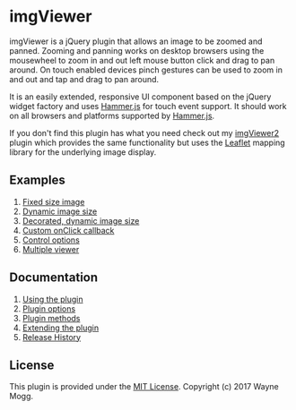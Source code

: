 imgViewer
=========

imgViewer is a jQuery plugin that allows an image to be zoomed and panned. Zooming and panning works on desktop browsers using the mousewheel to zoom in and out left mouse button click and drag to  pan around. On touch enabled devices pinch gestures can be used to zoom in and out and tap and drag to pan around. 

It is an easily extended, responsive UI component based on the jQuery widget factory and uses [Hammer.js](http://hammerjs.github.io/) for touch event support. It should work on all browsers and platforms supported by [Hammer.js](http://hammerjs.github.io/).

If you don't find this plugin has what you need check out my [imgViewer2](https://github.com/waynegm/imgViewer2) plugin which provides the same functionality but uses the [Leaflet](http://leafletjs.com/index.html) mapping library for the underlying image display.

## Examples
1. [Fixed size image](http://waynegm.github.io/imgViewer/fixed_image_size.html)
2. [Dynamic image size](http://waynegm.github.io/imgViewer/dynamic_image_size.html)
3. [Decorated, dynamic image size](http://waynegm.github.io/imgViewer/dynamic_decorated_image.html)
4. [Custom onClick callback](http://waynegm.github.io/imgViewer/custom_onclick_callback.html)
5. [Control options](http://waynegm.github.io/imgViewer/control_options.html)
6. [Multiple viewer](http://waynegm.github.io/imgViewer/multiple_viewers.html)

## Documentation
1.  [Using the plugin](plugindocs/usage.md)
2.  [Plugin options](plugindocs/options.md)
3.  [Plugin methods](plugindocs/methods.md)
4.  [Extending the plugin](plugindocs/extending.md)
5.  [Release History](releases.md)

## License

This plugin is provided under the [MIT License](http://opensource.org/licenses/MIT). 
Copyright (c) 2017 Wayne Mogg.





